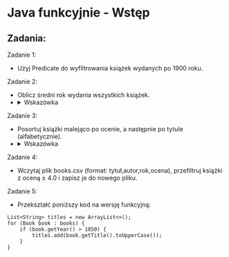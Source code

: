 # Java funkcyjnie - Wstęp
## Zadania:

Zadanie 1:
- Użyj Predicate do wyfiltrowania książek wydanych po 1900 roku.

Zadanie 2:
- Oblicz średni rok wydania wszystkich książek.
- <details>
  <summary>Wskazówka</summary> 
   Użyj mapToInt i average
  </details>

Zadanie 3:
- Posortuj książki malejąco po ocenie, a następnie po tytule (alfabetycznie).
- <details>
  <summary>Wskazówka</summary> 
    Użyj metody comparing i thenComparing z interfejsu Comparator
  </details>

Zadanie 4:
- Wczytaj plik books.csv (format: tytuł,autor,rok,ocena), przefiltruj książki z oceną ≥ 4.0 i zapisz je do nowego pliku.

Zadanie 5:
- Przekształć poniższy kod na wersję funkcyjną:
```
List<String> titles = new ArrayList<>();
for (Book book : books) {
    if (book.getYear() > 1850) {
        titles.add(book.getTitle().toUpperCase());
    }
}
```
